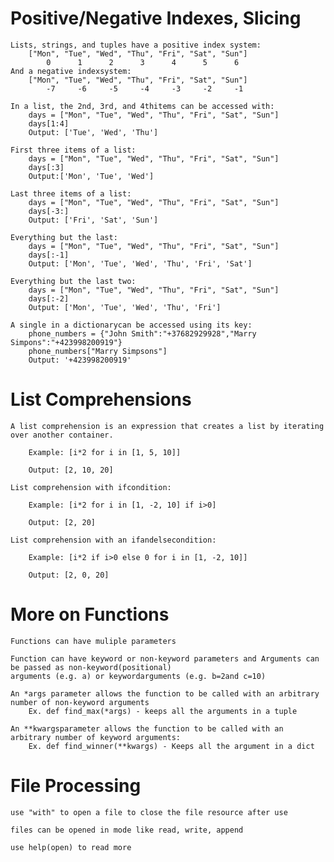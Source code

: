 # Positive/Negative Indexes, Slicing


    Lists, strings, and tuples have a positive index system:
        ["Mon", "Tue", "Wed", "Thu", "Fri", "Sat", "Sun"]
            0      1      2      3      4      5      6
    And a negative indexsystem:
        ["Mon", "Tue", "Wed", "Thu", "Fri", "Sat", "Sun"]
            -7     -6     -5     -4     -3     -2     -1

    In a list, the 2nd, 3rd, and 4thitems can be accessed with:
        days = ["Mon", "Tue", "Wed", "Thu", "Fri", "Sat", "Sun"]
        days[1:4]
        Output: ['Tue', 'Wed', 'Thu']

    First three items of a list:
        days = ["Mon", "Tue", "Wed", "Thu", "Fri", "Sat", "Sun"]
        days[:3]
        Output:['Mon', 'Tue', 'Wed'] 

    Last three items of a list:
        days = ["Mon", "Tue", "Wed", "Thu", "Fri", "Sat", "Sun"]
        days[-3:]
        Output: ['Fri', 'Sat', 'Sun']

    Everything but the last:
        days = ["Mon", "Tue", "Wed", "Thu", "Fri", "Sat", "Sun"]
        days[:-1] 
        Output: ['Mon', 'Tue', 'Wed', 'Thu', 'Fri', 'Sat'] 

    Everything but the last two:
        days = ["Mon", "Tue", "Wed", "Thu", "Fri", "Sat", "Sun"]
        days[:-2] 
        Output: ['Mon', 'Tue', 'Wed', 'Thu', 'Fri'] 

    A single in a dictionarycan be accessed using its key:
        phone_numbers = {"John Smith":"+37682929928","Marry Simpons":"+423998200919"}
        phone_numbers["Marry Simpsons"]
        Output: '+423998200919'


# List Comprehensions

    A list comprehension is an expression that creates a list by iterating over another container.

        Example: [i*2 for i in [1, 5, 10]]

        Output: [2, 10, 20]

    List comprehension with ifcondition:

        Example: [i*2 for i in [1, -2, 10] if i>0]

        Output: [2, 20]

    List comprehension with an ifandelsecondition:

        Example: [i*2 if i>0 else 0 for i in [1, -2, 10]]

        Output: [2, 0, 20]

# More on Functions

    Functions can have muliple parameters

    Function can have keyword or non-keyword parameters and Arguments can be passed as non-keyword(positional) 
    arguments (e.g. a) or keywordarguments (e.g. b=2and c=10)

    An *args parameter allows the function to be called with an arbitrary number of non-keyword arguments
        Ex. def find_max(*args) - keeps all the arguments in a tuple

    An **kwargsparameter allows the function to be called with an arbitrary number of keyword arguments:
        Ex. def find_winner(**kwargs) - Keeps all the argument in a dict

# File Processing

    use "with" to open a file to close the file resource after use

    files can be opened in mode like read, write, append

    use help(open) to read more
    



